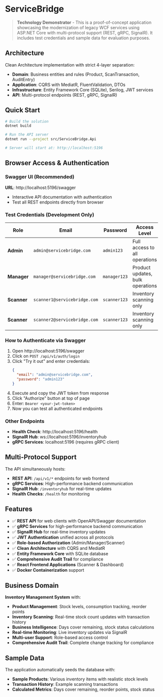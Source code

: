 # ServiceBridge

> **Technology Demonstrator** - This is a proof-of-concept application showcasing the modernization of legacy WCF services using ASP.NET Core with multi-protocol support (REST, gRPC, SignalR). It includes test credentials and sample data for evaluation purposes.

## Architecture

Clean Architecture implementation with strict 4-layer separation:
- **Domain**: Business entities and rules (Product, ScanTransaction, AuditEntry)
- **Application**: CQRS with MediatR, FluentValidation, DTOs
- **Infrastructure**: Entity Framework Core (SQLite), Serilog, JWT services
- **API**: Multi-protocol endpoints (REST, gRPC, SignalR)

## Quick Start

```bash
# Build the solution
dotnet build

# Run the API server
dotnet run --project src/ServiceBridge.Api

# Server will start at: http://localhost:5196
```

## Browser Access & Authentication

### Swagger UI (Recommended)
**URL**: http://localhost:5196/swagger
- Interactive API documentation with authentication
- Test all REST endpoints directly from browser

### Test Credentials (Development Only)
| Role | Email | Password | Access Level |
|------|-------|----------|--------------|
| **Admin** | `admin@servicebridge.com` | `admin123` | Full access to all operations |
| **Manager** | `manager@servicebridge.com` | `manager123` | Product updates, bulk operations |
| **Scanner** | `scanner1@servicebridge.com` | `scanner123` | Inventory scanning only |
| **Scanner** | `scanner2@servicebridge.com` | `scanner123` | Inventory scanning only |

### How to Authenticate via Swagger
1. Open http://localhost:5196/swagger
2. Click on `POST /api/v1/auth/login`
3. Click "Try it out" and enter credentials:
   ```json
   {
     "email": "admin@servicebridge.com",
     "password": "admin123"
   }
   ```
4. Execute and copy the JWT token from response
5. Click "Authorize" button at top of page
6. Enter: `Bearer <your-jwt-token>`
7. Now you can test all authenticated endpoints

### Other Endpoints
- **Health Check**: http://localhost:5196/health
- **SignalR Hub**: ws://localhost:5196/inventoryhub
- **gRPC Services**: localhost:5196 (requires gRPC client)

## Multi-Protocol Support

The API simultaneously hosts:
- **REST API**: `/api/v1/*` endpoints for web frontend
- **gRPC Services**: High-performance backend communication
- **SignalR Hub**: `/inventoryhub` for real-time updates
- **Health Checks**: `/health` for monitoring

## Features

- ✅ **REST API** for web clients with OpenAPI/Swagger documentation
- ✅ **gRPC Services** for high-performance backend communication  
- ✅ **SignalR Hub** for real-time inventory updates
- ✅ **JWT Authentication** unified across all protocols
- ✅ **Role-based Authorization** (Admin/Manager/Scanner)
- ✅ **Clean Architecture** with CQRS and MediatR
- ✅ **Entity Framework Core** with SQLite database
- ✅ **Comprehensive Audit Trail** for compliance
- ✅ **React Frontend Applications** (Scanner & Dashboard)
- ✅ **Docker Containerization** support

## Business Domain

**Inventory Management System** with:
- **Product Management**: Stock levels, consumption tracking, reorder points
- **Inventory Scanning**: Real-time stock count updates with transaction history
- **Business Intelligence**: Days cover remaining, stock status calculations
- **Real-time Monitoring**: Live inventory updates via SignalR
- **Multi-user Support**: Role-based access control
- **Comprehensive Audit Trail**: Complete change tracking for compliance

## Sample Data

The application automatically seeds the database with:
- **Sample Products**: Various inventory items with realistic stock levels
- **Transaction History**: Example scanning transactions
- **Calculated Metrics**: Days cover remaining, reorder points, stock status
